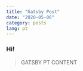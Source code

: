```yaml
---
title: "Gatsby Post"
date: "2020-05-06"
category: posts
lang: pt
---
```


### Hi!

> GATSBY PT CONTENT
